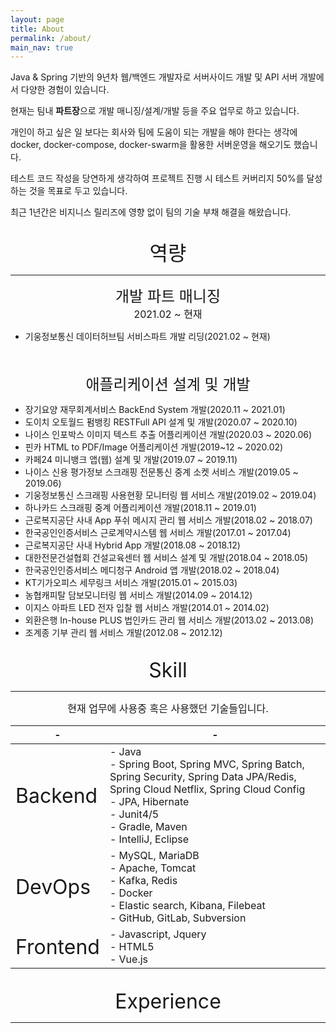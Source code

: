 ```yaml
---
layout: page
title: About
permalink: /about/
main_nav: true
---
```


Java & Spring 기반의 9년차 웹/백엔드 개발자로 서버사이드 개발 및 API 서버 개발에서
다양한 경험이 있습니다.

현재는 팀내 <b>파트장</b>으로 개발 매니징/설계/개발 등을 주요 업무로 하고 있습니다.

개인이 하고 싶은 일 보다는 회사와 팀에 도움이 되는 개발을 해야 한다는 생각에 
docker, docker-compose, docker-swarm을 활용한 서버운영을 해오기도 했습니다. 

테스트 코드 작성을 당연하게 생각하여 프로젝트 진행 시 테스트 커버리지 50%를 달성하는 것을 목표로 두고 있습니다.

최근 1년간은 비지니스 릴리즈에 영향 없이 팀의 기술 부채 해결을 해왔습니다.

<br/>

<center><font size="6">역량</font></center>
<hr/>

<center><font size="5">개발 파트 매니징</font></center>
<center><font size="3">2021.02 ~ 현재</font></center>

+ 기웅정보통신 데이터허브팀 서비스파트 개발 리딩(2021.02 ~ 현재)

<br/>
<br/>

<center><font size="5">애플리케이션 설계 및 개발</font></center>

+ 장기요양 재무회계서비스 BackEnd System 개발(2020.11 ~ 2021.01)
+ 도이치 오토월드 펌뱅킹 RESTFull API 설계 및 개발(2020.07 ~ 2020.10)
+ 나이스 인포박스 이미지 텍스트 추출 어플리케이션 개발(2020.03 ~ 2020.06)
+ 핀카 HTML to PDF/Image 어플리케이션 개발(2019~12 ~ 2020.02)
+ 카페24 미니뱅크 앱(웹) 설계 및 개발(2019.07 ~ 2019.11)
+ 나이스 신용 평가정보 스크래핑 전문통신 중계 소켓 서비스 개발(2019.05 ~ 2019.06)
+ 기웅정보통신 스크래핑 사용현황 모니터링 웹 서비스 개발(2019.02 ~ 2019.04)
+ 하나카드 스크래핑 중계 어플리케이션 개발(2018.11 ~ 2019.01)
+ 근로복지공단 사내 App 푸쉬 메시지 관리 웹 서비스 개발(2018.02 ~ 2018.07)
+ 한국공인인증서비스 근로계약시스템 웹 서비스 개발(2017.01 ~ 2017.04)
+ 근로복지공단 사내 Hybrid App 개발(2018.08 ~ 2018.12)
+ 대한전문건설협회 건설교육센터 웹 서비스 설계 및 개발(2018.04 ~ 2018.05)
+ 한국공인인증서비스 메디청구 Android 앱 개발(2018.02 ~ 2018.04)
+ KT기가오피스 세무링크 서비스 개발(2015.01 ~ 2015.03)
+ 농협캐피탈 담보모니터링 웹 서비스 개발(2014.09 ~ 2014.12)
+ 이지스 아파트 LED 전자 입찰 웹 서비스 개발(2014.01 ~ 2014.02)
+ 외환은행 In-house PLUS 법인카드 관리 웹 서비스 개발(2013.02 ~ 2013.08)
+ 조계종 기부 관리 웹 서비스 개발(2012.08 ~ 2012.12)

<br/>

<center><font size="6">Skill</font></center>
<hr/>

<center><font size="3">현재 업무에 사용중 혹은 사용했던 기술들입니다.</font></center>

|-|-|
|---|---|
|<font size="6">Backend</font>| - Java<br/>- Spring Boot, Spring MVC, Spring Batch, Spring Security, Spring Data JPA/Redis, Spring Cloud Netflix, Spring Cloud Config<br/>- JPA, Hibernate<br/>- Junit4/5<br/>- Gradle, Maven<br/>- IntelliJ, Eclipse  |
|<font size="6">DevOps</font>| - MySQL, MariaDB<br/>- Apache, Tomcat<br/>- Kafka, Redis<br/>- Docker<br/>- Elastic search, Kibana, Filebeat<br/>- GitHub, GitLab, Subversion |
|<font size="6">Frontend</font>| - Javascript, Jquery<br/> - HTML5<br/>- Vue.js |

<br/>

<center><font size="6">Experience</font></center>
<hr/>
